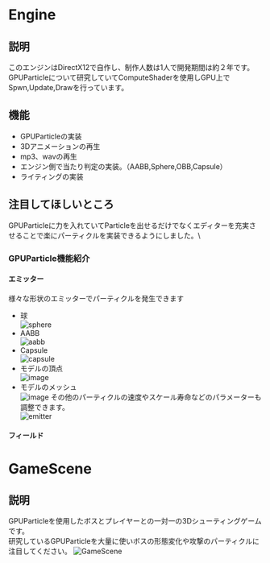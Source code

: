 # Engine
## 説明
このエンジンはDirectX12で自作し、制作人数は1人で開発期間は約２年です。\
GPUParticleについて研究していてComputeShaderを使用しGPU上でSpwn,Update,Drawを行っています。
## 機能
* GPUParticleの実装
* 3Dアニメーションの再生
* mp3、wavの再生
* エンジン側で当たり判定の実装。（AABB,Sphere,OBB,Capsule）
* ライティングの実装
## 注目してほしいところ
GPUParticleに力を入れていてParticleを出せるだけでなくエディターを充実させることで楽にパーティクルを実装できるようにしました。\
### GPUParticle機能紹介
#### エミッター
様々な形状のエミッターでパーティクルを発生できます
* 球\
  ![sphere](https://github.com/user-attachments/assets/554ebff7-1ab8-4159-afbe-5f4cf959dd83)
* AABB\
![aabb](https://github.com/user-attachments/assets/b29d65b1-9d66-4613-aa41-c1546e1fe103)
* Capsule\
  ![capsule](https://github.com/user-attachments/assets/9ed6aee4-e645-444c-860d-2febb512ff54)
* モデルの頂点\
  ![image](https://github.com/user-attachments/assets/526d9122-cffe-4d05-be91-51fcd9f2a134)
* モデルのメッシュ\
![image](https://github.com/user-attachments/assets/1808c076-29bc-4cd2-add1-ad110c2bea45)
その他のパーティクルの速度やスケール寿命などのパラメーターも調整できます。\
![emitter](https://github.com/user-attachments/assets/79097d46-94bd-4aed-84b4-e57afffaa368)

#### フィールド

# GameScene
## 説明
GPUParticleを使用したボスとプレイヤーとの一対一の3Dシューティングゲームです。\
研究しているGPUParticleを大量に使いボスの形態変化や攻撃のパーティクルに注目してください。
![GameScene](https://github.com/user-attachments/assets/62440a37-9832-49e3-b625-39a50e1586b5)

